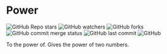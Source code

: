 # Power

![GitHub Repo stars](https://img.shields.io/github/stars/ghosthunter15/Power?style=plastic) ![GitHub watchers](https://img.shields.io/github/watchers/ghosthunter15/Power?style=plastic) ![GitHub forks](https://img.shields.io/github/forks/ghosthunter15/Power?style=plastic) ![GitHub commit merge status](https://img.shields.io/github/commit-status/ghosthunter15/Power/master/21181e24534df1f4f137b2c00f6b84c3f7f17212?style=plastic) ![GitHub last commit](https://img.shields.io/github/last-commit/ghosthunter15/Power?style=plastic) ![GitHub](https://img.shields.io/github/license/ghosthunter15/Power?style=plastic)

To the power of.
Gives the power of two numbers.
